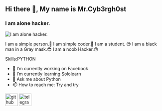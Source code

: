 
## Hi there 👋, My name is Mr.Cyb3rgh0st
### I am alone hacker.
![I am alone hacker.](https://bestanimations.com/media/bangladesh/533000752bangladesh-flag-waving-gif-animation-8.gif)

I am a simple person.🤫 I am  simple coder.🤨 I am a student. 😍 I am a black man in a Gray mask.😎 I am a noob Hacker.😘

Skills:PYTHON 

- 🔭 I’m currently working on Facebook 
- 🌱 I’m currently learning Sololearn  
- 💬 Ask me about Python 
- 📫 How to reach me: Try and try 


[<img src='https://cdn.jsdelivr.net/npm/simple-icons@3.0.1/icons/github.svg' alt='github' height='40'>](https://github.com/Mr-Cyb3rgh0st)    [<img src='https://cdn.jsdelivr.net/npm/simple-icons@3.0.1/icons/telegram.svg' alt='telegram' height='40'>](https://github.com/Mr-Cyb3rgh0st)  

